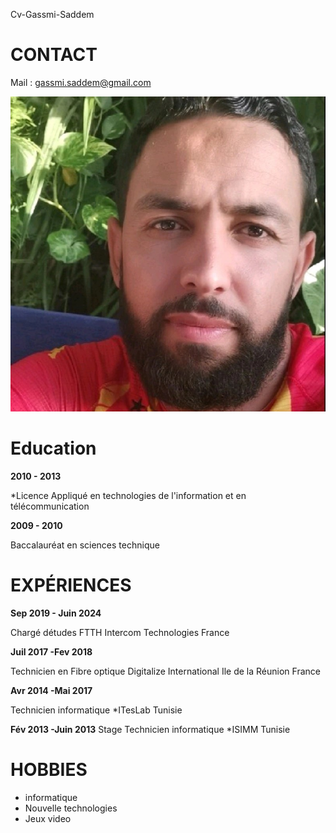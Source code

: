 Cv-Gassmi-Saddem

# CONTACT

Mail : gassmi.saddem@gmail.com  

![photo de moi](https://github.com/Saddemga/CV-/blob/main/saddem.jpg)  
# Education

**2010 - 2013**

*Licence Appliqué en technologies de l'information et en télécommunication

**2009 - 2010**

Baccalauréat en sciences technique

    
# EXPÉRIENCES 

 **Sep 2019 - Juin 2024** 

 Chargé détudes FTTH
 Intercom Technologies France

 **Juil 2017 -Fev 2018** 

 Technicien en Fibre optique
 Digitalize International Ile de la Réunion France 

**Avr 2014 -Mai 2017** 

Technicien informatique 
*ITesLab Tunisie

**Fév 2013 -Juin 2013** 
 Stage Technicien informatique 
*ISIMM Tunisie

# HOBBIES

* informatique
* Nouvelle technologies  
* Jeux video 
  
